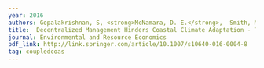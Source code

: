 ```yaml
---
year: 2016
authors: Gopalakrishnan, S, <strong>McNamara, D. E.</strong>,  Smith, M. D., and Murray, A. B.
title:  Decentralized Management Hinders Coastal Climate Adaptation - The Spatial-dynamics of Beach Nourishment
journal: Environmental and Resource Economics
pdf_link: http://link.springer.com/article/10.1007/s10640-016-0004-8
tag: coupledcoas
---
```

